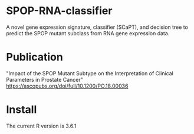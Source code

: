 # SPOP-RNA-classifier
A novel gene expression signature, classifier (SCaPT), and decision tree to predict the SPOP mutant subclass from RNA gene expression data.

# Publication
"Impact of the SPOP Mutant Subtype on the Interpretation of Clinical Parameters in Prostate Cancer"
https://ascopubs.org/doi/full/10.1200/PO.18.00036

# Install
The current R version is 3.6.1

